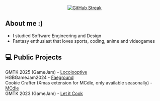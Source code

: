 <p align="center">
  <a href="https://git.io/streak-stats"><img src="https://streak-stats.demolab.com?user=Jususs&theme=dark&border_radius=15&date_format=j%20M%5B%20Y%5D&card_width=500&card_height=200&fire=A880FF&ring=FF8F00&currStreakNum=A880FF&currStreakLabel=FF8F00&sideNums=A880FF&sideLabels=FF8F00" alt="GitHub Streak" /></a>

## About me :)
- I studied Software Engineering and Design
- Fantasy enthusiast that loves sports, coding, anime and videogames

## 💻 Public Projects
GMTK 2025 (GameJam) - <a href=https://elitogame.itch.io/locolooptive>Locolooptive</a>
<br/>
HGBGameJam2024 - <a href=https://nocturnal-ducks.itch.io/faeground>Faeground</a>
<br/>
Cookie Crafter (Xmas extension for MCdle, only available seasonally) - <a href=https://www.mcdle.net/>MCdle</a>
<br/>
GMTK 2023 (GameJam) - <a href=https://elitogame.itch.io/let-it-cook>Let it Cook</a>

<!---
Jususs/Jususs is a ✨ special ✨ repository because its `README.md` (this file) appears on your GitHub profile.
You can click the Preview link to take a look at your changes.
--->
